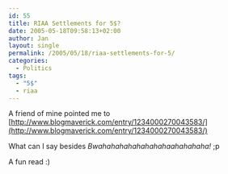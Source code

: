 ```yaml
---
id: 55
title: RIAA Settlements for 5$?
date: 2005-05-18T09:58:13+02:00
author: Jan
layout: single
permalink: /2005/05/18/riaa-settlements-for-5/
categories:
  - Politics
tags:
  - "5$"
  - riaa
---
```

A friend of mine pointed me to [http://www.blogmaverick.com/entry/1234000270043583/](http://www.blogmaverick.com/entry/1234000270043583/)

What can I say besides _Bwahahahahahahahahaahahahaha!_ ;p

A fun read :)
